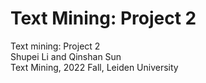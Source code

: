 # Text Mining: Project 2
Text mining: Project 2\
Shupei Li and Qinshan Sun\
Text Mining, 2022 Fall, Leiden University
